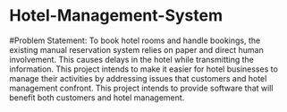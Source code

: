 # Hotel-Management-System
#Problem Statement: 
To book hotel rooms and handle bookings, the existing manual reservation system relies on paper and direct human involvement. This causes delays in the hotel while transmitting the information. This project intends to make it easier for hotel businesses to manage their activities by addressing issues that customers and hotel management confront. This project intends to provide software that will benefit both customers and hotel management.
